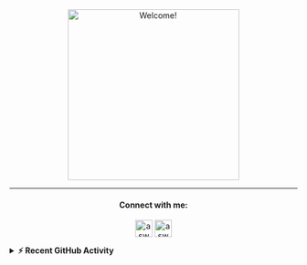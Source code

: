 <div align="center" width="50">

<img src="https://c.tenor.com/mGgWY8RkgYMAAAAC/hello-world.gif" alt="Welcome!" width="300"/>

</div>

<hr>
<div align="center">

#### Connect with me:
<a href="https://in.linkedin.com/in/aswathigr" target="blank"><img align="center" src="https://cdn.jsdelivr.net/npm/simple-icons@3.0.1/icons/linkedin.svg" alt="aswathigr" height="30" width="30" /></a>
<a href="mailto:aswathigr2001@gmail.com" target="blank"><img align="center" src="https://cdn.jsdelivr.net/npm/simple-icons@3.13.0/icons/gmail.svg" alt="aswathigr" margin="20" height="30" width="30" /></a>

</div>

<details>
  <summary><b>⚡ Recent GitHub Activity</b></summary>
  <br/>
   <a href="https://github.com/AswathiGR"><img alt="Aswathi's Activity Graph" src="https://activity-graph.herokuapp.com/graph?username=AswathiGR&custom_title=Contribution%20Graph&theme=react-dark" /></a>
  <br/>

</details>
